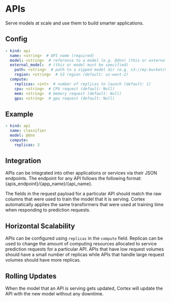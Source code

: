 # APIs

Serve models at scale and use them to build smarter applications.

## Config

```yaml
- kind: api
  name: <string>  # API name (required)
  model: <string>  # reference to a model (e.g. @dnn) (this or external_model must be specified)
  external_model:  # (this or model must be specified)
    path: <string>  # path to a zipped model dir (e.g. s3://my-bucket/model.zip)
    region: <string>  # S3 region (default: us-west-2)
  compute:
    replicas: <int>  # number of replicas to launch (default: 1)
    cpu: <string>  # CPU request (default: Null)
    mem: <string>  # memory request (default: Null)
    gpu: <string>  # gpu request (default: Null)
```

## Example

```yaml
- kind: api
  name: classifier
  model: @dnn
  compute:
    replicas: 3
```

## Integration

APIs can be integrated into other applications or services via their JSON endpoints. The endpoint for any API follows the following format: {apis_endpoint}/{app_name}/{api_name}.

The fields in the request payload for a particular API should match the raw columns that were used to train the model that it is serving. Cortex automatically applies the same transformers that were used at training time when responding to prediction requests.

## Horizontal Scalability

APIs can be configured using `replicas` in the `compute` field. Replicas can be used to change the amount of computing resources allocated to service prediction requests for a particular API. APIs that have low request volumes should have a small number of replicas while APIs that handle large request volumes should have more replicas.

## Rolling Updates

When the model that an API is serving gets updated, Cortex will update the API with the new model without any downtime.
